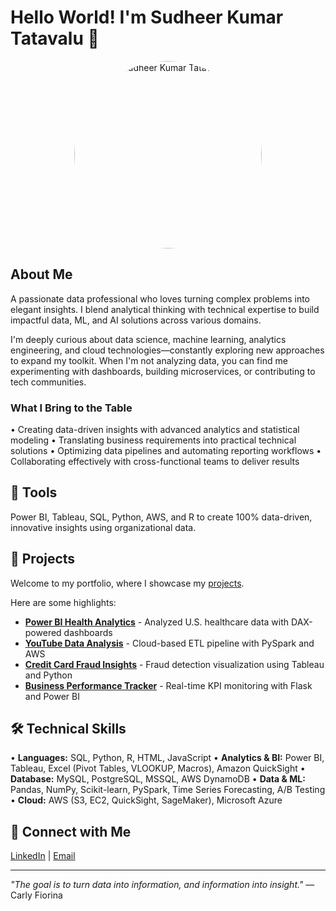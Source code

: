 # Hello World! I'm Sudheer Kumar Tatavalu 👋

<div align="center">
  <img src="https://avatars.githubusercontent.com/u/139258803?v=4" width="300" height="300" alt="Sudheer Kumar Tatavalu" style="border-radius: 50%;" />
</div>

## About Me

A passionate data professional who loves turning complex problems into elegant insights. I blend analytical thinking with technical expertise to build impactful data, ML, and AI solutions across various domains.

I'm deeply curious about data science, machine learning, analytics engineering, and cloud technologies—constantly exploring new approaches to expand my toolkit. When I'm not analyzing data, you can find me experimenting with dashboards, building microservices, or contributing to tech communities.

### What I Bring to the Table

• Creating data-driven insights with advanced analytics and statistical modeling
• Translating business requirements into practical technical solutions
• Optimizing data pipelines and automating reporting workflows
• Collaborating effectively with cross-functional teams to deliver results

## 🧰 Tools

Power BI, Tableau, SQL, Python, AWS, and R to create 100% data-driven, innovative insights using organizational data.

## 📂 Projects

Welcome to my portfolio, where I showcase my [projects](https://github.com/sudheerkumartatavalu?tab=repositories).

Here are some highlights:

* **[Power BI Health Analytics](https://github.com/sudheerkumartatavalu/)** - Analyzed U.S. healthcare data with DAX-powered dashboards
* **[YouTube Data Analysis](https://github.com/sudheerkumartatavalu/)** - Cloud-based ETL pipeline with PySpark and AWS
* **[Credit Card Fraud Insights](https://github.com/sudheerkumartatavalu/)** - Fraud detection visualization using Tableau and Python
* **[Business Performance Tracker](https://github.com/sudheerkumartatavalu/)** - Real-time KPI monitoring with Flask and Power BI

## 🛠️ Technical Skills

• **Languages:** SQL, Python, R, HTML, JavaScript
• **Analytics & BI:** Power BI, Tableau, Excel (Pivot Tables, VLOOKUP, Macros), Amazon QuickSight
• **Database:** MySQL, PostgreSQL, MSSQL, AWS DynamoDB
• **Data & ML:** Pandas, NumPy, Scikit-learn, PySpark, Time Series Forecasting, A/B Testing
• **Cloud:** AWS (S3, EC2, QuickSight, SageMaker), Microsoft Azure

## 🤝 Connect with Me

[LinkedIn](https://www.linkedin.com/in/sudheerkumartatavalu/) | [Email](mailto:sudheerkumartatavalu@gmail.com) 

---

*"The goal is to turn data into information, and information into insight."* — Carly Fiorina
